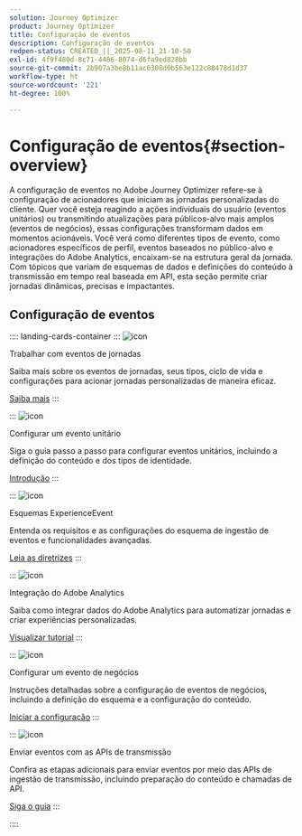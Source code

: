 ```yaml
---
solution: Journey Optimizer
product: Journey Optimizer
title: Configuração de eventos
description: Configuração de eventos
redpen-status: CREATED_||_2025-08-11_21-10-50
exl-id: 4f9f480d-8c71-4486-8074-d6fa9ed828bb
source-git-commit: 2b907a3be8b11ac6308d0b563e122c88478d1d37
workflow-type: ht
source-wordcount: '221'
ht-degree: 100%

---
```


# Configuração de eventos{#section-overview}

A configuração de eventos no Adobe Journey Optimizer refere-se à configuração de acionadores que iniciam as jornadas personalizadas do cliente. Quer você esteja reagindo a ações individuais do usuário (eventos unitários) ou transmitindo atualizações para públicos-alvo mais amplos (eventos de negócios), essas configurações transformam dados em momentos acionáveis. Você verá como diferentes tipos de evento, como acionadores específicos de perfil, eventos baseados no público-alvo e integrações do Adobe Analytics, encaixam-se na estrutura geral da jornada. Com tópicos que variam de esquemas de dados e definições do conteúdo à transmissão em tempo real baseada em API, esta seção permite criar jornadas dinâmicas, precisas e impactantes.

## Configuração de eventos

:::: landing-cards-container
:::
![icon](https://cdn.experienceleague.adobe.com/icons/book.svg)

Trabalhar com eventos de jornadas

Saiba mais sobre os eventos de jornadas, seus tipos, ciclo de vida e configurações para acionar jornadas personalizadas de maneira eficaz.

[Saiba mais](../using/event/about-events.md)
:::

:::
![icon](https://cdn.experienceleague.adobe.com/icons/circle-play.svg)

Configurar um evento unitário

Siga o guia passo a passo para configurar eventos unitários, incluindo a definição do conteúdo e dos tipos de identidade.

[Introdução](../using/event/about-creating.md)
:::

:::
![icon](https://cdn.experienceleague.adobe.com/icons/code-branch.svg)

Esquemas ExperienceEvent

Entenda os requisitos e as configurações do esquema de ingestão de eventos e funcionalidades avançadas.

[Leia as diretrizes](../using/event/experience-event-schema.md)
:::

:::
![icon](https://cdn.experienceleague.adobe.com/icons/chart-line.svg)

Integração do Adobe Analytics

Saiba como integrar dados do Adobe Analytics para automatizar jornadas e criar experiências personalizadas.

[Visualizar tutorial](../using/event/about-analytics.md)
:::

:::
![icon](https://cdn.experienceleague.adobe.com/icons/list-check.svg)

Configurar um evento de negócios

Instruções detalhadas sobre a configuração de eventos de negócios, incluindo a definição do esquema e a configuração do conteúdo.

[Iniciar a configuração](../using/event/about-creating-business.md)
:::

:::
![icon](https://cdn.experienceleague.adobe.com/icons/gear.svg)

Enviar eventos com as APIs de transmissão

Confira as etapas adicionais para enviar eventos por meio das APIs de ingestão de transmissão, incluindo preparação do conteúdo e chamadas de API.

[Siga o guia](../using/event/additional-steps-to-send-events-to-journey.md)
:::

::::
